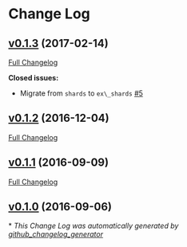 # Change Log

## [v0.1.3](https://github.com/cabol/kvx/tree/v0.1.3) (2017-02-14)
[Full Changelog](https://github.com/cabol/kvx/compare/v0.1.2...v0.1.3)

**Closed issues:**

- Migrate from `shards` to `ex\_shards` [\#5](https://github.com/cabol/kvx/issues/5)

## [v0.1.2](https://github.com/cabol/kvx/tree/v0.1.2) (2016-12-04)
[Full Changelog](https://github.com/cabol/kvx/compare/v0.1.1...v0.1.2)

## [v0.1.1](https://github.com/cabol/kvx/tree/v0.1.1) (2016-09-09)
[Full Changelog](https://github.com/cabol/kvx/compare/v0.1.0...v0.1.1)

## [v0.1.0](https://github.com/cabol/kvx/tree/v0.1.0) (2016-09-06)


\* *This Change Log was automatically generated by [github_changelog_generator](https://github.com/skywinder/Github-Changelog-Generator)*